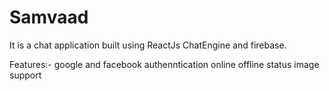 # Samvaad

It is a chat application built using ReactJs ChatEngine and firebase. 

Features:-
google and facebook authenntication
online offline status
image support 
